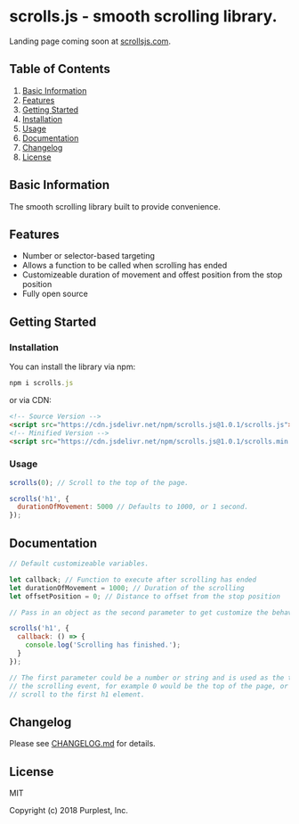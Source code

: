 scrolls.js - smooth scrolling library.
==========

Landing page coming soon at [scrollsjs.com](https://scrollsjs.com).

Table of Contents
-----------------

1. [Basic Information](https://github.com/PurplestInc/scrolls.js#basic-information)
2. [Features](https://github.com/PurplestInc/scrolls.js#features)
3. [Getting Started](https://github.com/PurplestInc/scrolls.js#getting-started)
  1. [Installation](https://github.com/PurplestInc/scrolls.js#installation)
  2. [Usage](https://github.com/PurplestInc/scrolls.js#usage)
4. [Documentation](https://github.com/PurplestInc/scrolls.js#documentation)
5. [Changelog](https://github.com/PurplestInc/scrolls.js#changelog)
6. [License](https://github.com/PurplestInc/scrolls.js#license)

Basic Information
-----------------

The smooth scrolling library built to provide convenience.

Features
--------

* Number or selector-based targeting
* Allows a function to be called when scrolling has ended
* Customizeable duration of movement and offest position from the stop position
* Fully open source

Getting Started
---------------

### Installation

You can install the library via npm:

```javascript
npm i scrolls.js
```

or via CDN:


```html
<!-- Source Version -->
<script src="https://cdn.jsdelivr.net/npm/scrolls.js@1.0.1/scrolls.js"></script>
<!-- Minified Version -->
<script src="https://cdn.jsdelivr.net/npm/scrolls.js@1.0.1/scrolls.min.js"></script>
```

### Usage

```javascript
scrolls(0); // Scroll to the top of the page.

scrolls('h1', {
  durationOfMovement: 5000 // Defaults to 1000, or 1 second.
});
```

Documentation
-------------

```javascript
// Default customizeable variables.

let callback; // Function to execute after scrolling has ended
let durationOfMovement = 1000; // Duration of the scrolling
let offsetPosition = 0; // Distance to offset from the stop position

// Pass in an object as the second parameter to get customize the behavior.

scrolls('h1', {
  callback: () => {
    console.log('Scrolling has finished.');
  }
});

// The first parameter could be a number or string and is used as the target of
// the scrolling event, for example 0 would be the top of the page, or h1 to
// scroll to the first h1 element.
```

Changelog
---------

Please see [CHANGELOG.md](https://github.com/PurplestInc/scrolls.js/blob/master/CHANGELOG.md) for details.

License
-------

MIT

Copyright (c) 2018 Purplest, Inc.